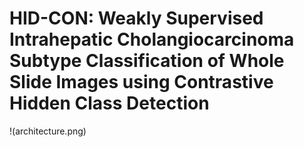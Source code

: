 # HID-CON: Weakly Supervised Intrahepatic Cholangiocarcinoma Subtype Classification of Whole Slide Images using Contrastive Hidden Class Detection
!(architecture.png)

